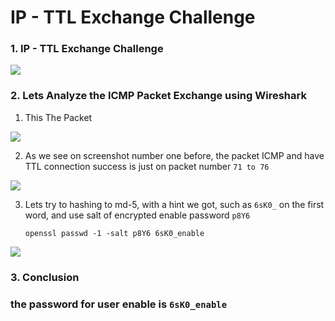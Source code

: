 # IP - TTL Exchange Challenge

### 1. IP - TTL Exchange Challenge

<p align="center">
<p align="left">
  <img height="auto" width="auto" src="https://i.imgur.com/xG1eKVt.png">
</p>

### 2. Lets Analyze the ICMP Packet Exchange using Wireshark
1. This The Packet 
<p align="center">
<p align="left">
<img height="auto" width="auto" src="https://i.imgur.com/gkigK6w.png">
</p>

2. As we see on screenshot number one before, the packet ICMP and have TTL connection success is just on packet number `71 to 76`
<p align="center">
<p align="left">
  <img height="auto" width="auto" src="https://i.imgur.com/7GKX0Wm.png">
</p>

3. Lets try to hashing to md-5, with a hint we got, such as `6sK0_` on the first word, and use salt of encrypted enable password `p8Y6`

   `openssl passwd -1 -salt p8Y6 6sK0_enable`

<p align="left">
<img height="auto" width="auto" src="https://i.imgur.com/0cDIHYm.png">
</p>

### 3. Conclusion
### the password for user enable is `6sK0_enable`

